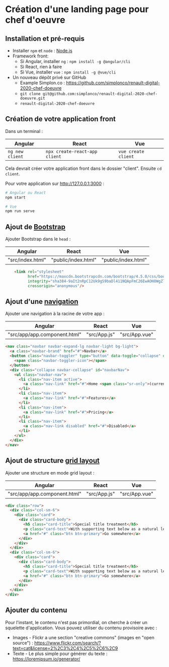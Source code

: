 # Création d'une landing page pour chef d'oeuvre

## Installation et pré-requis

- Installer `npm` et `node` : [Node.js](https://nodejs.org/en/download/)
- Framework front:
    - Si Angular, installer `ng` : `npm install -g @angular/cli`
    - Si React, rien à faire
    - Si Vue,  installer `vue` : `npm install -g @vue/cli`
- Un nouveau dépôt privé sur GitHub
    - Example Simplon.co : https://github.com/simplonco/renault-digital-2020-chef-doeuvre
    - `git clone git@github.com:simplonco/renault-digital-2020-chef-doeuvre.git`
    - `renault-digital-2020-chef-doeuvre`

## Création de votre application front

Dans un terminal :

| Angular | React | Vue |
| --- | --- | --- |
| `ng new client` | `npx create-react-app client` | `vue create client` |

Cela devrait créer votre application front dans le dossier "client". Ensuite `cd client`.

Pour votre application sur http://127.0.0.1:3000 :

```bash
# Angular ou React
npm start

# Vue
npm run serve
```

## Ajout de [Bootstrap](https://getbootstrap.com/docs/4.0/getting-started/introduction/)

Ajouter Bootstrap dans le `head` :

| Angular | React | Vue |
| --- | --- | --- |
| "src/index.html" | "public/index.html" | "public/index.html" |

```html
    <link rel="stylesheet"
          href="https://maxcdn.bootstrapcdn.com/bootstrap/4.5.0/css/bootstrap.min.css"
          integrity="sha384-9aIt2nRpC12Uk9gS9baDl411NQApFmC26EwAOH8WgZl5MYYxFfc+NcPb1dKGj7Sk"
          crossorigin="anonymous"/>
```

## Ajout d'une [navigation](https://getbootstrap.com/docs/4.0/components/navbar/)

Ajouter une navigation à la racine de votre app :

| Angular | React | Vue |
| --- | --- | --- |
| "src/app/app.component.html" | "src/App.js" | "src/App.vue" |

```html
<nav class="navbar navbar-expand-lg navbar-light bg-light">
  <a class="navbar-brand" href="#">Navbar</a>
  <button class="navbar-toggler" type="button" data-toggle="collapse" data-target="#navbarNav" aria-controls="navbarNav" aria-expanded="false" aria-label="Toggle navigation">
    <span class="navbar-toggler-icon"></span>
  </button>
  <div class="collapse navbar-collapse" id="navbarNav">
    <ul class="navbar-nav">
      <li class="nav-item active">
        <a class="nav-link" href="#">Home <span class="sr-only">(current)</span></a>
      </li>
      <li class="nav-item">
        <a class="nav-link" href="#">Features</a>
      </li>
      <li class="nav-item">
        <a class="nav-link" href="#">Pricing</a>
      </li>
      <li class="nav-item">
        <a class="nav-link disabled" href="#">Disabled</a>
      </li>
    </ul>
  </div>
</nav>
```

## Ajout de structure [grid layout](https://getbootstrap.com/docs/4.0/components/card/#using-grid-markup)

Ajouter une structure en mode grid layout :

| Angular | React | Vue |
| --- | --- | --- |
| "src/app/app.component.html" | "src/App.js" | "src/App.vue" |

```html
<div class="row">
  <div class="col-sm-6">
    <div class="card">
      <div class="card-body">
        <h5 class="card-title">Special title treatment</h5>
        <p class="card-text">With supporting text below as a natural lead-in to additional content.</p>
        <a href="#" class="btn btn-primary">Go somewhere</a>
      </div>
    </div>
  </div>
  <div class="col-sm-6">
    <div class="card">
      <div class="card-body">
        <h5 class="card-title">Special title treatment</h5>
        <p class="card-text">With supporting text below as a natural lead-in to additional content.</p>
        <a href="#" class="btn btn-primary">Go somewhere</a>
      </div>
    </div>
  </div>
</div>
```

## Ajouter du contenu

Pour l'instant, le contenu n'est pas primordial, on cherche à créer un squelette d'application. Vous pouvez utiliser du contenu provisoire avec :

- Images - Flickr a une section "creative commons" (images en "open source") : https://www.flickr.com/search/?text=cat&license=2%2C3%2C4%2C5%2C6%2C9
- Texte - Le plus simple pour générer du texte : https://loremipsum.io/generator/
